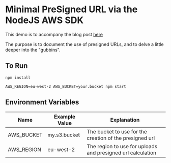 # Minimal PreSigned URL via the NodeJS AWS SDK

This demo is to accompany the blog post [here](https://abstractmechanics.co.uk/posting-to-aws-presigned-urls)

The purpose is to document the use of presigned URLs, and to delve a little deeper into the "gubbins".

## To Run

`npm install`

`AWS_REGION=eu-west-2 AWS_BUCKET=your.bucket npm start`

## Environment Variables

|    Name    | Example Value |                         Explanation                         |
| ---------- | ------------- | ----------------------------------------------------------- |
| AWS_BUCKET | my.s3.bucket  | The bucket to use for the creation of the presigned url     |
| AWS_REGION | eu-west-2     | The region to use for uploads and presigned url calculation |